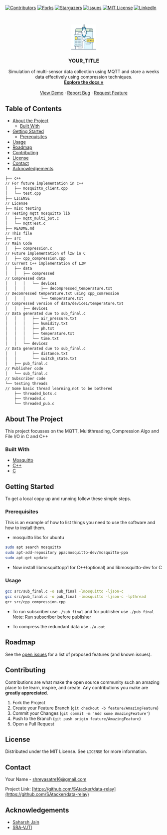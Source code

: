 <!--
*** Thanks for checking out this README Template. If you have a suggestion that would
*** make this better, please fork the data-relay and create a pull request or simply open
*** an issue with the tag "enhancement".
*** Thanks again! Now go create something AMAZING! :D
***
***
***
*** To avoid retyping too much info. Do a search and replace for the following:
*** github_username, data-relay, twitter_handle, shreyasatre16@gmail.com
-->





<!-- PROJECT SHIELDS -->
<!--
*** I'm using markdown "reference style" links for readability.
*** Reference links are enclosed in brackets [ ] instead of parentheses ( ).
*** See the bottom of this document for the declaration of the reference variables
*** for contributors-url, forks-url, etc. This is an optional, concise syntax you may use.
*** https://www.markdownguide.org/basic-syntax/#reference-style-links
-->
[![Contributors][contributors-shield]][contributors-url]
[![Forks][forks-shield]][forks-url]
[![Stargazers][stars-shield]][stars-url]
[![Issues][issues-shield]][issues-url]
[![MIT License][license-shield]][license-url]
[![LinkedIn][linkedin-shield]][linkedin-url]



<!-- PROJECT LOGO -->
<br />
<p align="center">
  <a href="https://github.com/SAtacker/data-relay">
    <img src="images/datarelay.png" alt="Logo" width="80" height="80">
  </a>

  <h3 align="center">YOUR_TITLE</h3>

  <p align="center">
    Simulation of multi-sensor data collection using MQTT and store a weeks data effectively using compression techniques.
    <br />
    <a href="https://docs.google.com/document/d/1wc0pirQ4sEeZ1fihhxVBe7xG68b0Yp4TOb3xVC2KwYY/edit?usp=sharing"><strong>Explore the docs »</strong></a>
    <br />
    <br />
    <a href="https://github.com/SAtacker/data-relay">View Demo</a>
    ·
    <a href="https://github.com/SAtacker/data-relay/issues">Report Bug</a>
    ·
    <a href="https://github.com/SAtacker/data-relay/issues">Request Feature</a>
  </p>
</p>



<!-- TABLE OF CONTENTS -->
## Table of Contents

* [About the Project](#about-the-project)
  * [Built With](#built-with)
* [Getting Started](#getting-started)
  * [Prerequisites](#prerequisites)
* [Usage](#usage)
* [Roadmap](#roadmap)
* [Contributing](#contributing)
* [License](#license)
* [Contact](#contact)
* [Acknowledgements](#acknowledgements)

```
├── c++                                                                                 // For future implementation in c++
│   ├── mosquitto_client.cpp
│   └── test.cpp
├── LICENSE                                                                             // License
├── misc testing                                                                        // Testing mqtt mosquitto lib
│   ├── mqtt_multi_bot.c
│   └── mqttTest.c
├── README.md                                                                           // This file
├── src                                                                                 // Main Code
│   ├── compression.c                                                                   // Future implementation of lzw in C
│   ├── cpp_compression.cpp                                                             // Current C++ implementation of LZW
│   ├── data
│   │   ├── compressed                                                                  // Compressed data
│   │   │   └── device1
│   │   │       ├── decompressed_temperature.txt                                        // Decomressed temperature.txt using cpp_comression
│   │   │       └── temperature.txt                                                     // Compressed version of data/device1/temperature.txt
│   │   ├── device1                                                                     // Data generated due to sub_final.c
│   │   │   ├── air_pressure.txt
│   │   │   ├── humidity.txt
│   │   │   ├── ph.txt
│   │   │   ├── temperature.txt
│   │   │   └── time.txt
│   │   └── device2                                                                     // Data generated due to sub_final.c
│   │       ├── distance.txt
│   │       └── switch_state.txt
│   ├── pub_final.c                                                                     // Publisher code
│   └── sub_final.c                                                                     // Subscriber code
└── testing threads                                                                     // Some basic thread learning,not to be bothered
    ├── threaded_bots.c
    ├── threaded.c
    └── threaded_pub.c
```




<!-- ABOUT THE PROJECT -->
## About The Project

<!-- [![Product Name Screen Shot][product-screenshot]](https://example.com) -->

This project focusses on the MQTT, Multithreading, Compression Algo and File I/O in C and C++


### Built With

* [Mosquitto](https://mosquitto.org/)
* [C++](https://en.wikipedia.org/wiki/C%2B%2B)
* [C](https://en.wikipedia.org/wiki/C_(programming_language))



<!-- GETTING STARTED -->
## Getting Started

To get a local copy up and running follow these simple steps.

### Prerequisites

This is an example of how to list things you need to use the software and how to install them.

* mosquitto libs for ubuntu

```sh
sudo apt search mosquitto
sudo apt-add-repository ppa:mosquitto-dev/mosquitto-ppa
sudo apt-get update
```

* Now install libmosquittopp1 for C++(optional) and libmosquitto-dev for C 

### Usage

```sh
gcc src/sub_final.c -o sub_final -lmosquitto -ljson-c
gcc src/pub_final.c -o pub_final -lmosquitto -ljson-c -lpthread
g++ src/cpp_compression.cpp
```

* To run subscriber use `./sub_final` and for publisher use `./pub_final` 
Note: Run subscriber before publisher

* To compress the redundant data use `./a.out`

<!-- ROADMAP -->
## Roadmap

See the [open issues](https://github.com/SAtacker/data-relay/issues) for a list of proposed features (and known issues).


<!-- CONTRIBUTING -->
## Contributing

Contributions are what make the open source community such an amazing place to be learn, inspire, and create. Any contributions you make are **greatly appreciated**.

1. Fork the Project
2. Create your Feature Branch (`git checkout -b feature/AmazingFeature`)
3. Commit your Changes        (`git commit -m 'Add some AmazingFeature'`)
4. Push to the Branch         (`git push origin feature/AmazingFeature`)
5. Open a Pull Request

<!-- LICENSE -->
## License

Distributed under the MIT License. See `LICENSE` for more information.



<!-- CONTACT -->
## Contact

Your Name - shreyasatre16@gmail.com

Project Link: [https://github.com/SAtacker/data-relay](https://github.com/SAtacker/data-relay)



<!-- ACKNOWLEDGEMENTS -->
## Acknowledgements

* [Saharsh Jain](https://github.com/saharshleo)
* [SRA-VJTI](https://github.com/SRA-VJTI)





<!-- MARKDOWN LINKS & IMAGES -->
<!-- https://www.markdownguide.org/basic-syntax/#reference-style-links -->
[contributors-shield]: https://img.shields.io/github/contributors/SAtacker/data-relay.svg?style=flat-square
[contributors-url]: https://github.com/SAtacker/data-relay/graphs/contributors
[forks-shield]: https://img.shields.io/github/forks/SAtacker/data-relay.svg?style=flat-square
[forks-url]: https://github.com/SAtacker/data-relay/network/members
[stars-shield]: https://img.shields.io/github/stars/SAtacker/data-relay.svg?style=flat-square
[stars-url]: https://github.com/SAtacker/data-relay/stargazers
[issues-shield]: https://img.shields.io/github/issues/SAtacker/data-relay.svg?style=flat-square
[issues-url]: https://github.com/SAtacker/data-relay/issues
[license-shield]: https://img.shields.io/github/license/SAtacker/data-relay.svg?style=flat-square
[license-url]: https://github.com/SAtacker/data-relay/blob/master/LICENSE.txt
[linkedin-shield]: https://img.shields.io/badge/-LinkedIn-black.svg?style=flat-square&logo=linkedin&colorB=555
[linkedin-url]: https://linkedin.com/in/atreshreyas
[product-screenshot]: images/screenshot.png

